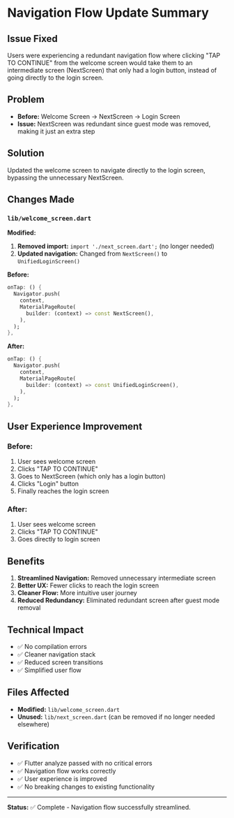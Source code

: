 # Navigation Flow Update Summary

## Issue Fixed
Users were experiencing a redundant navigation flow where clicking "TAP TO CONTINUE" from the welcome screen would take them to an intermediate screen (NextScreen) that only had a login button, instead of going directly to the login screen.

## Problem
- **Before:** Welcome Screen → NextScreen → Login Screen
- **Issue:** NextScreen was redundant since guest mode was removed, making it just an extra step

## Solution
Updated the welcome screen to navigate directly to the login screen, bypassing the unnecessary NextScreen.

## Changes Made

### `lib/welcome_screen.dart`
**Modified:**
1. **Removed import:** `import './next_screen.dart';` (no longer needed)
2. **Updated navigation:** Changed from `NextScreen()` to `UnifiedLoginScreen()`

**Before:**
```dart
onTap: () {
  Navigator.push(
    context,
    MaterialPageRoute(
      builder: (context) => const NextScreen(),
    ),
  );
},
```

**After:**
```dart
onTap: () {
  Navigator.push(
    context,
    MaterialPageRoute(
      builder: (context) => const UnifiedLoginScreen(),
    ),
  );
},
```

## User Experience Improvement

### Before:
1. User sees welcome screen
2. Clicks "TAP TO CONTINUE"
3. Goes to NextScreen (which only has a login button)
4. Clicks "Login" button
5. Finally reaches the login screen

### After:
1. User sees welcome screen
2. Clicks "TAP TO CONTINUE"
3. Goes directly to login screen

## Benefits

1. **Streamlined Navigation:** Removed unnecessary intermediate screen
2. **Better UX:** Fewer clicks to reach the login screen
3. **Cleaner Flow:** More intuitive user journey
4. **Reduced Redundancy:** Eliminated redundant screen after guest mode removal

## Technical Impact

- ✅ No compilation errors
- ✅ Cleaner navigation stack
- ✅ Reduced screen transitions
- ✅ Simplified user flow

## Files Affected

- **Modified:** `lib/welcome_screen.dart`
- **Unused:** `lib/next_screen.dart` (can be removed if no longer needed elsewhere)

## Verification

- ✅ Flutter analyze passed with no critical errors
- ✅ Navigation flow works correctly
- ✅ User experience is improved
- ✅ No breaking changes to existing functionality

---

**Status:** ✅ Complete - Navigation flow successfully streamlined. 